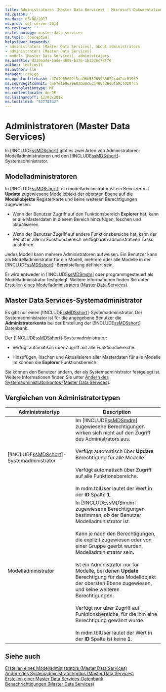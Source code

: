 ```yaml
---
title: Administratoren (Master Data Services) | Microsoft-Dokumentation
ms.custom: ''
ms.date: 03/06/2017
ms.prod: sql-server-2014
ms.reviewer: ''
ms.technology: master-data-services
ms.topic: conceptual
helpviewer_keywords:
- administrators [Master Data Services], about administrators
- administrators [Master Data Services]
- models [Master Data Services], administrators
ms.assetid: d330aa4e-6ade-4b09-b376-1b15d6c78f7d
author: leolimsft
ms.author: lle
manager: craigg
ms.openlocfilehash: c47d1905602f5cd96b58265963072cdd2dc01939
ms.sourcegitcommit: ceb7e1b9e29e02bb0c6ca400a36e0fa9cf010fca
ms.translationtype: MT
ms.contentlocale: de-DE
ms.lasthandoff: 12/03/2018
ms.locfileid: "52778242"
---
```

# <a name="administrators-master-data-services"></a>Administratoren (Master Data Services)
  In [!INCLUDE[ssMDSshort](../includes/ssmdsshort-md.md)] gibt es zwei Arten von Administratoren: Modelladministratoren und den [!INCLUDE[ssMDSshort](../includes/ssmdsshort-md.md)]-Systemadministrator.  
  
## <a name="model-administrators"></a>Modelladministratoren  
 In [!INCLUDE[ssMDSshort](../includes/ssmdsshort-md.md)], ein modelladministrator ist ein Benutzer mit **Update** zugewiesene Modellobjekt der obersten Ebene auf die **Modellobjekte** Registerkarte und keine weiteren Berechtigungen zugewiesen.  
  
-   Wenn der Benutzer Zugriff auf den Funktionsbereich **Explorer** hat, kann er alle Masterdaten in diesem Bereich hinzufügen, löschen und aktualisieren.  
  
-   Wenn der Benutzer Zugriff auf andere Funktionsbereiche hat, kann der Benutzer alle im Funktionsbereich verfügbaren administrativen Tasks ausführen.  
  
 Jedes Modell kann mehrere Administratoren aufweisen. Ein Benutzer kann als Modelladministrator für ein Modell, mehrere oder alle Modelle in der [!INCLUDE[ssMDSshort](../includes/ssmdsshort-md.md)] -Bereitstellung definiert sein.  
  
 Er wird entweder in [!INCLUDE[ssMDSmdm](../includes/ssmdsmdm-md.md)] oder programmgesteuert als Modelladministrator festgelegt. Weitere Informationen finden Sie unter [Erstellen eines Modelladministrators &#40;Master Data Services&#41;](create-a-model-administrator-master-data-services.md).  
  
## <a name="master-data-services-system-administrator"></a>Master Data Services-Systemadministrator  
 Es gibt nur einen [!INCLUDE[ssMDSshort](../includes/ssmdsshort-md.md)]-Systemadministrator. Der Systemadministrator ist für die angegebene Benutzer die **Administratorkonto** bei der Erstellung der [!INCLUDE[ssMDSshort](../includes/ssmdsshort-md.md)] Datenbank.  
  
 Der [!INCLUDE[ssMDSshort](../includes/ssmdsshort-md.md)]-Systemadministrator:  
  
-   Verfügt automatisch über Zugriff auf alle Funktionsbereiche.  
  
-   Hinzufügen, löschen und Aktualisieren aller Masterdaten für alle Modelle im können die **Explorer** Funktionsbereich.  
  
 Sie können den Benutzer ändern, der als Systemadministrator festgelegt ist. Weitere Informationen finden Sie unter [Ändern des Systemadministratorkontos &#40;Master Data Services&#41;](../../2014/master-data-services/change-the-system-administrator-account-master-data-services.md).  
  
## <a name="comparing-administrator-types"></a>Vergleichen von Administratortypen  
  
|Administratortyp|Description|  
|------------------------|-----------------|  
|[!INCLUDE[ssMDSshort](../includes/ssmdsshort-md.md)]-Systemadministrator|Im [!INCLUDE[ssMDSmdm](../includes/ssmdsmdm-md.md)] zugewiesene Berechtigungen wirken sich nicht auf den Zugriff des Administrators aus.<br /><br /> Verfügt automatisch über **Update** Berechtigung für alle Modelle.<br /><br /> Verfügt automatisch über Zugriff auf alle Funktionsbereiche.<br /><br /> In mdm.tblUser lautet der Wert in der **ID** Spalte **1**.|  
|Modelladministrator|In [!INCLUDE[ssMDSmdm](../includes/ssmdsmdm-md.md)] zugewiesene Berechtigungen bestimmen, ob der Benutzer Modelladministrator ist.<br /><br /> Kann je nach den Berechtigungen, die explizit zugewiesen oder von einer Gruppe geerbt wurden, Modelladministrator sein.<br /><br /> Ist ein Administrator nur für Modelle, bei denen **Update** Berechtigung für das Modellobjekt der obersten Ebene zugewiesen, und keine weiteren Berechtigungen.<br /><br /> Verfügt nur über Zugriff auf Funktionsbereiche, für die ihm eine Berechtigung gewährt wurde.<br /><br /> In mdm.tblUser lautet der Wert in der **ID** Spalte ist keine **1**.|  
  
## <a name="see-also"></a>Siehe auch  
 [Erstellen eines Modelladministrators &#40;Master Data Services&#41;](create-a-model-administrator-master-data-services.md)   
 [Ändern des Systemadministratorkontos &#40;Master Data Services&#41;](../../2014/master-data-services/change-the-system-administrator-account-master-data-services.md)   
 [Erstellen einer Master Data Services-Datenbank](install-windows/create-a-master-data-services-database.md)   
 [Benachrichtigungen &#40;Master Data Services&#41;](../../2014/master-data-services/notifications-master-data-services.md)  
  
  
